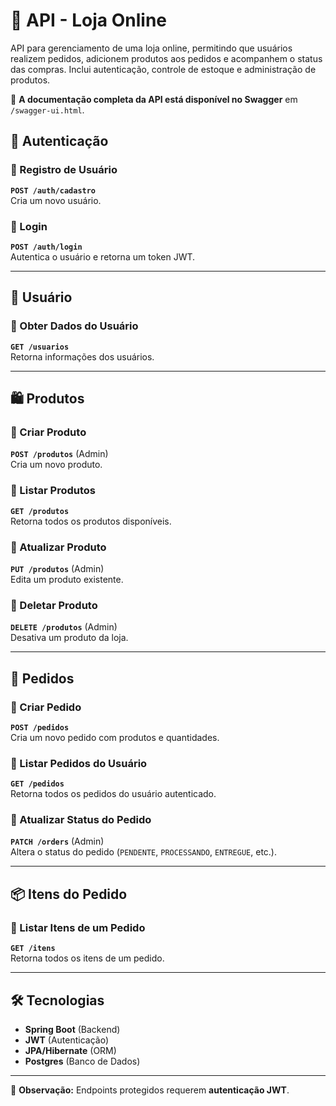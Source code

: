 # 🛒 API - Loja Online

API para gerenciamento de uma loja online, permitindo que usuários realizem pedidos, adicionem produtos aos pedidos e acompanhem o status das compras. Inclui autenticação, controle de estoque e administração de produtos.

📌 **A documentação completa da API está disponível no Swagger** em `/swagger-ui.html`.

## 🔑 Autenticação

### 📌 Registro de Usuário
**`POST /auth/cadastro`**  
Cria um novo usuário.  

### 📌 Login  
**`POST /auth/login`**  
Autentica o usuário e retorna um token JWT.  

---

## 👤 Usuário

### 📌 Obter Dados do Usuário  
**`GET /usuarios`**  
Retorna informações dos usuários.  

---

## 🛍️ Produtos

### 📌 Criar Produto  
**`POST /produtos`** (Admin)  
Cria um novo produto.  

### 📌 Listar Produtos  
**`GET /produtos`**  
Retorna todos os produtos disponíveis.  

### 📌 Atualizar Produto  
**`PUT /produtos`** (Admin)  
Edita um produto existente.  

### 📌 Deletar Produto  
**`DELETE /produtos`** (Admin)  
Desativa um produto da loja.  

---

## 🛒 Pedidos

### 📌 Criar Pedido  
**`POST /pedidos`**  
Cria um novo pedido com produtos e quantidades.  

### 📌 Listar Pedidos do Usuário  
**`GET /pedidos`**  
Retorna todos os pedidos do usuário autenticado.   

### 📌 Atualizar Status do Pedido  
**`PATCH /orders`** (Admin)  
Altera o status do pedido (`PENDENTE`, `PROCESSANDO`, `ENTREGUE`, etc.).  

---

## 📦 Itens do Pedido 

### 📌 Listar Itens de um Pedido  
**`GET /itens`**  
Retorna todos os itens de um pedido.  
  
---

## 🛠 Tecnologias  
- **Spring Boot** (Backend)  
- **JWT** (Autenticação)  
- **JPA/Hibernate** (ORM)  
- **Postgres** (Banco de Dados)  

---

📌 **Observação:** Endpoints protegidos requerem **autenticação JWT**.  
